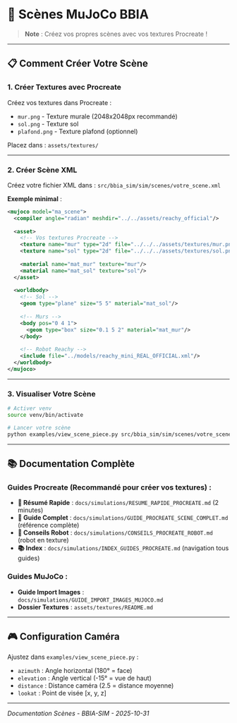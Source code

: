 # 🎨 Scènes MuJoCo BBIA

> **Note** : Créez vos propres scènes avec vos textures Procreate !

---

## 📋 Comment Créer Votre Scène

### **1. Créer Textures avec Procreate**

Créez vos textures dans Procreate :
- `mur.png` - Texture murale (2048x2048px recommandé)
- `sol.png` - Texture sol
- `plafond.png` - Texture plafond (optionnel)

Placez dans : `assets/textures/`

---

### **2. Créer Scène XML**

Créez votre fichier XML dans : `src/bbia_sim/sim/scenes/votre_scene.xml`

**Exemple minimal** :
```xml
<mujoco model="ma_scene">
  <compiler angle="radian" meshdir="../../assets/reachy_official"/>
  
  <asset>
    <!-- Vos textures Procreate -->
    <texture name="mur" type="2d" file="../../../assets/textures/mur.png"/>
    <texture name="sol" type="2d" file="../../../assets/textures/sol.png"/>
    
    <material name="mat_mur" texture="mur"/>
    <material name="mat_sol" texture="sol"/>
  </asset>
  
  <worldbody>
    <!-- Sol -->
    <geom type="plane" size="5 5" material="mat_sol"/>
    
    <!-- Murs -->
    <body pos="0 4 1">
      <geom type="box" size="0.1 5 2" material="mat_mur"/>
    </body>
    
    <!-- Robot Reachy -->
    <include file="../models/reachy_mini_REAL_OFFICIAL.xml"/>
  </worldbody>
</mujoco>
```

---

### **3. Visualiser Votre Scène**

```bash
# Activer venv
source venv/bin/activate

# Lancer votre scène
python examples/view_scene_piece.py src/bbia_sim/sim/scenes/votre_scene.xml
```

---

## 📚 Documentation Complète

### **Guides Procreate** (Recommandé pour créer vos textures) :
- **🚀 Résumé Rapide** : `docs/simulations/RESUME_RAPIDE_PROCREATE.md` (2 minutes)
- **📖 Guide Complet** : `docs/simulations/GUIDE_PROCREATE_SCENE_COMPLET.md` (référence complète)
- **🤖 Conseils Robot** : `docs/simulations/CONSEILS_PROCREATE_ROBOT.md` (robot en texture)
- **📚 Index** : `docs/simulations/INDEX_GUIDES_PROCREATE.md` (navigation tous guides)

### **Guides MuJoCo** :
- **Guide Import Images** : `docs/simulations/GUIDE_IMPORT_IMAGES_MUJOCO.md`
- **Dossier Textures** : `assets/textures/README.md`

---

## 🎮 Configuration Caméra

Ajustez dans `examples/view_scene_piece.py` :
- `azimuth` : Angle horizontal (180° = face)
- `elevation` : Angle vertical (-15° = vue de haut)
- `distance` : Distance caméra (2.5 = distance moyenne)
- `lookat` : Point de visée [x, y, z]

---

*Documentation Scènes - BBIA-SIM - 2025-10-31*
